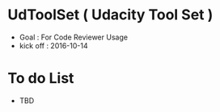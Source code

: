 # UdToolSet ( Udacity Tool Set )
- Goal : For Code Reviewer Usage 
- kick off : 2016-10-14

# To do List 
- TBD

